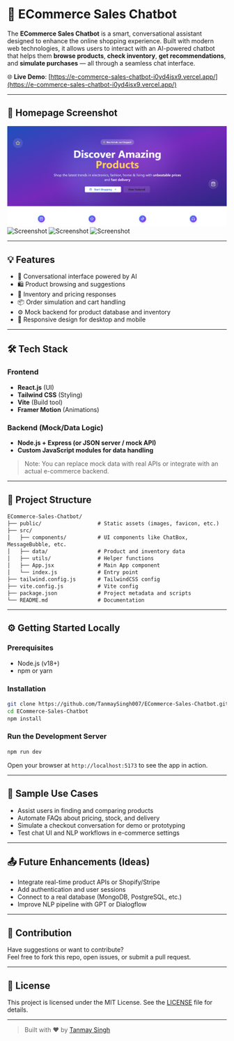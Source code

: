 # 🛒 ECommerce Sales Chatbot

The **ECommerce Sales Chatbot** is a smart, conversational assistant designed to enhance the online shopping experience. Built with modern web technologies, it allows users to interact with an AI-powered chatbot that helps them **browse products**, **check inventory**, **get recommendations**, and **simulate purchases** — all through a seamless chat interface.

🌐 **Live Demo**: [https://e-commerce-sales-chatbot-i0yd4isx9.vercel.app/](https://e-commerce-sales-chatbot-i0yd4isx9.vercel.app/)

---

## 📸 Homepage Screenshot

![Homepage Screenshot](https://github.com/TanmaySingh007/ECommerce-Sales-Chatbot/blob/f6b865e0ae9f23efdfe824b0271cc6a2a33e297c/bot%201.png)
![Screenshot](https://github.com/TanmaySingh007/ECommerce-Sales-Chatbot/blob/main/public/screenshot.png)
![Screenshot](https://github.com/TanmaySingh007/ECommerce-Sales-Chatbot/blob/main/public/screenshot.png)
![Screenshot](https://github.com/TanmaySingh007/ECommerce-Sales-Chatbot/blob/main/public/screenshot.png)
<!-- Make sure you upload the screenshot to your repo's /public or root folder and update the link accordingly -->

---

## 💡 Features

- 💬 Conversational interface powered by AI
- 🛍️ Product browsing and suggestions
- 🧾 Inventory and pricing responses
- 📦 Order simulation and cart handling
- ⚙️ Mock backend for product database and inventory
- 📱 Responsive design for desktop and mobile

---

## 🛠️ Tech Stack

### Frontend
- **React.js** (UI)
- **Tailwind CSS** (Styling)
- **Vite** (Build tool)
- **Framer Motion** (Animations)

### Backend (Mock/Data Logic)
- **Node.js + Express (or JSON server / mock API)**
- **Custom JavaScript modules for data handling**

> Note: You can replace mock data with real APIs or integrate with an actual e-commerce backend.

---

## 📂 Project Structure

```
ECommerce-Sales-Chatbot/
├── public/                  # Static assets (images, favicon, etc.)
├── src/
│   ├── components/          # UI components like ChatBox, MessageBubble, etc.
│   ├── data/                # Product and inventory data
│   ├── utils/               # Helper functions
│   ├── App.jsx              # Main App component
│   └── index.js             # Entry point
├── tailwind.config.js       # TailwindCSS config
├── vite.config.js           # Vite config
├── package.json             # Project metadata and scripts
└── README.md                # Documentation
```

---

## ⚙️ Getting Started Locally

### Prerequisites

- Node.js (v18+)
- npm or yarn

### Installation

```bash
git clone https://github.com/TanmaySingh007/ECommerce-Sales-Chatbot.git
cd ECommerce-Sales-Chatbot
npm install
```

### Run the Development Server

```bash
npm run dev
```

Open your browser at `http://localhost:5173` to see the app in action.

---

## 🧪 Sample Use Cases

- Assist users in finding and comparing products
- Automate FAQs about pricing, stock, and delivery
- Simulate a checkout conversation for demo or prototyping
- Test chat UI and NLP workflows in e-commerce settings

---

## 📤 Future Enhancements (Ideas)

- Integrate real-time product APIs or Shopify/Stripe
- Add authentication and user sessions
- Connect to a real database (MongoDB, PostgreSQL, etc.)
- Improve NLP pipeline with GPT or Dialogflow

---

## 🙌 Contribution

Have suggestions or want to contribute?  
Feel free to fork this repo, open issues, or submit a pull request.

---

## 📄 License

This project is licensed under the MIT License. See the [LICENSE](./LICENSE) file for details.

---

> Built with ❤️ by [Tanmay Singh](https://www.linkedin.com/in/tanmay-singh-228097272/)
